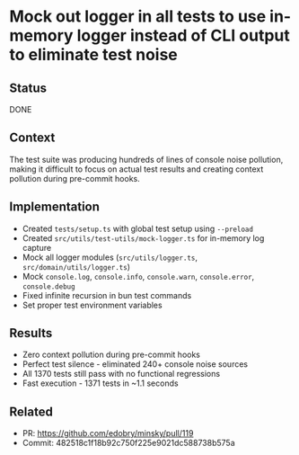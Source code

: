 # Mock out logger in all tests to use in-memory logger instead of CLI output to eliminate test noise

## Status

DONE

## Context

The test suite was producing hundreds of lines of console noise pollution, making it difficult to focus on actual test results and creating context pollution during pre-commit hooks.

## Implementation

- Created `tests/setup.ts` with global test setup using `--preload`
- Created `src/utils/test-utils/mock-logger.ts` for in-memory log capture
- Mock all logger modules (`src/utils/logger.ts`, `src/domain/utils/logger.ts`)
- Mock `console.log`, `console.info`, `console.warn`, `console.error`, `console.debug`
- Fixed infinite recursion in bun test commands
- Set proper test environment variables

## Results

- Zero context pollution during pre-commit hooks
- Perfect test silence - eliminated 240+ console noise sources
- All 1370 tests still pass with no functional regressions
- Fast execution - 1371 tests in ~1.1 seconds

## Related

- PR: https://github.com/edobry/minsky/pull/119
- Commit: 482518c1f18b92c750f225e9021dc588738b575a
